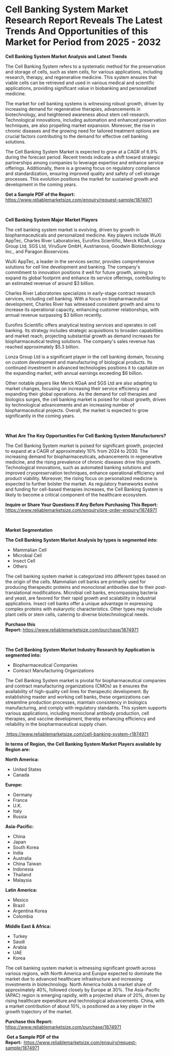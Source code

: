 <p><h1>Cell Banking System Market Research Report Reveals The Latest Trends And Opportunities of this Market for Period from 2025 - 2032</h1></p><p><strong>Cell Banking System Market Analysis and Latest Trends</strong></p>
<p><p>The Cell Banking System refers to a systematic method for the preservation and storage of cells, such as stem cells, for various applications, including research, therapy, and regenerative medicine. This system ensures that viable cells can be retrieved and used in various medical and scientific applications, providing significant value in biobanking and personalized medicine.</p><p>The market for cell banking systems is witnessing robust growth, driven by increasing demand for regenerative therapies, advancements in biotechnology, and heightened awareness about stem cell research. Technological innovations, including automation and enhanced preservation techniques, are also propelling market expansion. Moreover, the rise in chronic diseases and the growing need for tailored treatment options are crucial factors contributing to the demand for effective cell banking solutions.</p><p>The Cell Banking System Market is expected to grow at a CAGR of 6.9% during the forecast period. Recent trends indicate a shift toward strategic partnerships among companies to leverage expertise and enhance service offerings. Additionally, there is a growing focus on regulatory compliance and standardization, ensuring improved quality and safety of cell storage processes. This evolution positions the market for sustained growth and development in the coming years.</p></p>
<p><strong>Get a Sample PDF of the Report:&nbsp;</strong> <a href="https://www.reliablemarketsize.com/enquiry/request-sample/1874971?utm_campaign=1103&utm_medium=2&utm_source=Github&utm_content=ia&utm_term=13042025&utm_id=cell-banking-system">https://www.reliablemarketsize.com/enquiry/request-sample/1874971</a></p>
<p>&nbsp;</p>
<p><strong>Cell Banking System Major Market Players</strong></p>
<p><p>The cell banking system market is evolving, driven by growth in biopharmaceuticals and personalized medicine. Key players include WuXi AppTec, Charles River Laboratories, Eurofins Scientific, Merck KGaA, Lonza Group Ltd, SGS Ltd, ViruSure GmbH, Austrianova, Goodwin Biotechnology Inc., and Paragon Bioservices.</p><p>WuXi AppTec, a leader in the services sector, provides comprehensive solutions for cell line development and banking. The company's commitment to innovation positions it well for future growth, aiming to expand its global footprint and enhance its service offerings, contributing to an estimated revenue of around $3 billion.</p><p>Charles River Laboratories specializes in early-stage contract research services, including cell banking. With a focus on biopharmaceutical development, Charles River has witnessed consistent growth and aims to increase its operational capacity, enhancing customer relationships, with annual revenue surpassing $3 billion recently.</p><p>Eurofins Scientific offers analytical testing services and operates in cell banking. Its strategy includes strategic acquisitions to broaden capabilities and market reach, projecting substantial growth as demand increases for biopharmaceutical testing solutions. The company's sales revenue has reached approximately $5.3 billion.</p><p>Lonza Group Ltd is a significant player in the cell banking domain, focusing on custom development and manufacturing of biological products. Its continued investment in advanced technologies positions it to capitalize on the expanding market, with annual earnings exceeding $6 billion.</p><p>Other notable players like Merck KGaA and SGS Ltd are also adapting to market changes, focusing on increasing their service efficiency and expanding their global operations. As the demand for cell therapies and biologics surges, the cell banking market is poised for robust growth, driven by technological advancements and an increasing number of biopharmaceutical projects. Overall, the market is expected to grow significantly in the coming years.</p></p>
<p>&nbsp;</p>
<p><strong>What Are The Key Opportunities For Cell Banking System Manufacturers?</strong></p>
<p><p>The Cell Banking System market is poised for significant growth, projected to expand at a CAGR of approximately 10% from 2024 to 2030. The increasing demand for biopharmaceuticals, advancements in regenerative medicine, and the rising prevalence of chronic diseases drive this growth. Technological innovations, such as automated banking solutions and improved cryopreservation techniques, enhance operational efficiency and product viability. Moreover, the rising focus on personalized medicine is expected to further bolster the market. As regulatory frameworks evolve and funding for cell-based therapies increases, the Cell Banking System is likely to become a critical component of the healthcare ecosystem.</p></p>
<p><strong>Inquire or Share Your Questions If Any Before Purchasing This Report:</strong> <a href="https://www.reliablemarketsize.com/enquiry/pre-order-enquiry/1874971?utm_campaign=1103&utm_medium=2&utm_source=Github&utm_content=ia&utm_term=13042025&utm_id=cell-banking-system">https://www.reliablemarketsize.com/enquiry/pre-order-enquiry/1874971</a></p>
<p>&nbsp;</p>
<p><strong>Market Segmentation</strong></p>
<p><strong>The Cell Banking System Market Analysis by types is segmented into:</strong></p>
<p><ul><li>Mammalian Cell</li><li>Microbial Cell</li><li>Insect Cell</li><li>Others</li></ul></p>
<p><p>The cell banking system market is categorized into different types based on the origin of the cells. Mammalian cell banks are primarily used for producing therapeutic proteins and monoclonal antibodies due to their post-translational modifications. Microbial cell banks, encompassing bacteria and yeast, are favored for their rapid growth and scalability in industrial applications. Insect cell banks offer a unique advantage in expressing complex proteins with eukaryotic characteristics. Other types may include plant cells or stem cells, catering to diverse biotechnological needs.</p></p>
<p><strong>Purchase this Report:&nbsp;</strong><a href="https://www.reliablemarketsize.com/purchase/1874971?utm_campaign=1103&utm_medium=2&utm_source=Github&utm_content=ia&utm_term=13042025&utm_id=cell-banking-system">https://www.reliablemarketsize.com/purchase/1874971</a></p>
<p>&nbsp;</p>
<p><strong>The Cell Banking System Market Industry Research by Application is segmented into:</strong></p>
<p><ul><li>Biopharmaceutical Companies</li><li>Contract Manufacturing Organizations</li></ul></p>
<p><p>The Cell Banking System market is pivotal for biopharmaceutical companies and contract manufacturing organizations (CMOs) as it ensures the availability of high-quality cell lines for therapeutic development. By establishing master and working cell banks, these organizations can streamline production processes, maintain consistency in biologics manufacturing, and comply with regulatory standards. This system supports various applications, including monoclonal antibody production, cell therapies, and vaccine development, thereby enhancing efficiency and reliability in the biopharmaceutical supply chain.</p></p>
<p><a href="https://www.reliablemarketsize.com/cell-banking-system-r1874971?utm_campaign=1103&utm_medium=2&utm_source=Github&utm_content=ia&utm_term=13042025&utm_id=cell-banking-system">&nbsp;https://www.reliablemarketsize.com/cell-banking-system-r1874971</a></p>
<p><strong>In terms of Region, the Cell Banking System Market Players available by Region are:</strong></p>
<p>
    <p> <strong> North America: </strong>
        <ul>
            <li>United States</li>
            <li>Canada</li>
        </ul>
        </p> 
    <p> <strong> Europe: </strong>
        <ul>
            <li>Germany</li>
            <li>France</li>
            <li>U.K.</li>
            <li>Italy</li>
            <li>Russia</li>
        </ul>
        </p> 
    <p> <strong> Asia-Pacific: </strong>
        <ul>
            <li>China</li>
            <li>Japan</li>
            <li>South Korea</li>
            <li>India</li>
            <li>Australia</li>
            <li>China Taiwan</li>
            <li>Indonesia</li>
            <li>Thailand</li>
            <li>Malaysia</li>
        </ul>
        </p> 
    <p> <strong> Latin America: </strong>
        <ul>
            <li>Mexico</li>
            <li>Brazil</li>
            <li>Argentina Korea</li>
            <li>Colombia</li>
        </ul>
        </p> 
    <p> <strong> Middle East & Africa: </strong>
        <ul>
            <li>Turkey</li>
            <li>Saudi</li>
            <li>Arabia</li>
            <li>UAE</li>
            <li>Korea</li>
        </ul>
    </p>
    </p>
<p><p>The cell banking system market is witnessing significant growth across various regions, with North America and Europe expected to dominate the market due to advanced healthcare infrastructure and increasing investments in biotechnology. North America holds a market share of approximately 40%, followed closely by Europe at 30%. The Asia-Pacific (APAC) region is emerging rapidly, with a projected share of 20%, driven by rising healthcare expenditure and technological advancements. China, with a market contribution of about 10%, is positioned as a key player in the growth trajectory of the market.</p></p>
<p><strong>Purchase this Report: </strong><a href="https://www.reliablemarketsize.com/purchase/1874971?utm_campaign=1103&utm_medium=2&utm_source=Github&utm_content=ia&utm_term=13042025&utm_id=cell-banking-system">https://www.reliablemarketsize.com/purchase/1874971</a></p>
<p>&nbsp;<strong>Get a Sample PDF of the Report:&nbsp;&nbsp;</strong><a href="https://www.reliablemarketsize.com/enquiry/request-sample/1874971?utm_campaign=1103&utm_medium=2&utm_source=Github&utm_content=ia&utm_term=13042025&utm_id=cell-banking-system">https://www.reliablemarketsize.com/enquiry/request-sample/1874971</a></p>
<p><strong></strong></p>
<p><p></p><p></p><p></p></p>